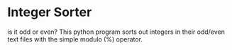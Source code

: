Integer Sorter
===============
is it odd or even? This python program sorts out integers in their odd/even text files with the simple modulo (%) operator.